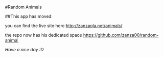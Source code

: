 #Random Animals

##This app has moved

you can find the live site here http://zanzapla.net/animals/

the repo now has his dedicated space https://github.com/zanza00/random-animal

*Have a nice day :D*